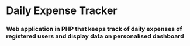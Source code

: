# Daily Expense Tracker
### Web application in PHP that keeps track of daily expenses of registered users and display data on personalised dashboard
